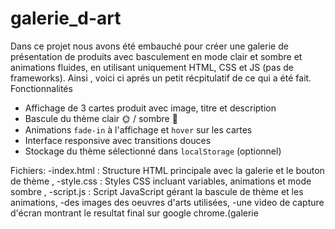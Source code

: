 # galerie_d-art
Dans ce projet nous avons été embauché pour créer une galerie de présentation de produits avec basculement en mode clair et sombre et animations fluides,
en utilisant uniquement HTML, CSS et JS (pas de frameworks).
Ainsi , voici ci aprés un petit récpitulatif de ce qui a été fait.
Fonctionnalités

-  Affichage de 3 cartes produit avec image, titre et description
-  Bascule du thème clair 🌞 / sombre 🌙
-  Animations `fade-in` à l'affichage et `hover` sur les cartes
- Interface responsive avec transitions douces
- Stockage du thème sélectionné dans `localStorage` (optionnel)

Fichiers:
-index.html : Structure HTML principale avec la galerie et le bouton de thème ,
-style.css : Styles CSS incluant variables, animations et mode sombre ,
-script.js : Script JavaScript gérant la bascule de thème et les animations,
-des images des oeuvres d'arts utilisées,
-une video de capture d'écran montrant le resultat final sur google chrome.(galerie

